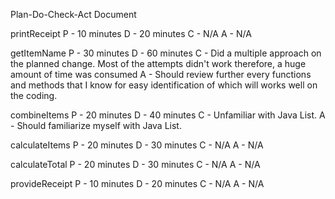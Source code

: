 Plan-Do-Check-Act Document

printReceipt
P - 10 minutes
D - 20 minutes
C - N/A
A - N/A

getItemName
P - 30 minutes
D - 60 minutes
C - Did a multiple approach on the planned change. Most of the attempts didn't work therefore, a huge amount of time was consumed
A - Should review further every functions and methods that I know for easy identification of which will works well on the coding.


combineItems
P - 20 minutes
D - 40 minutes
C - Unfamiliar with Java List.
A - Should familiarize myself with Java List.

calculateItems
P - 20 minutes
D - 30 minutes
C - N/A
A - N/A

calculateTotal
P - 20 minutes
D - 30 minutes
C - N/A
A - N/A

provideReceipt
P - 10 minutes
D - 20 minutes
C - N/A
A - N/A